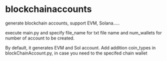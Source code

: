 # blockchainaccounts
generate blockchain accounts, support EVM, Solana.....

execute main.py and specify file_name for txt file name and num_wallets for number of account to be created.

By default, it generates EVM and Sol account. Add addition coin_types in blockChainAccount.py, in case you need to the specifed chain wallet
